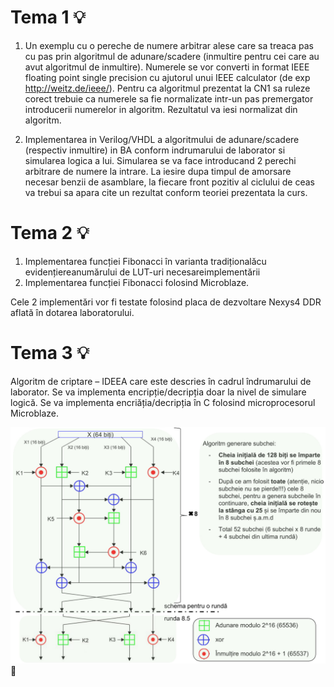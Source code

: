 # Tema 1 :bulb:

1. Un exemplu cu o pereche de numere arbitrar alese care sa treaca pas cu pas prin algoritmul de adunare/scadere (inmultire pentru cei care au avut algoritmul de inmultire). Numerele se vor converti in format IEEE floating point single precision cu ajutorul unui IEEE calculator (de exp http://weitz.de/ieee/). Pentru ca algoritmul prezentat la CN1 sa ruleze corect trebuie ca numerele sa fie normalizate intr-un pas premergator introducerii numerelor in algoritm. Rezultatul va iesi normalizat din algoritm.

2. Implementarea in Verilog/VHDL a algoritmului de adunare/scadere (respectiv inmultire) in BA conform indrumarului de laborator si simularea logica a lui. Simularea se va face introducand 2 perechi arbitrare de numere la intrare. La iesire dupa timpul de amorsare necesar benzii de asamblare, la fiecare front pozitiv al ciclului de ceas va trebui sa apara cite un rezultat conform teoriei prezentata la curs.

# Tema 2 :bulb:
1. Implementarea funcției Fibonacci în varianta tradiționalăcu evidențiereanumărului de LUT-uri necesareimplementării
2. Implementarea funcției Fibonacci folosind Microblaze.

Cele 2 implementări vor  fi  testate  folosind placa de dezvoltare Nexys4 DDR aflată în dotarea laboratorului.


# Tema 3 :bulb:

Algoritm de criptare – IDEEA care este descries în cadrul îndrumarului de laborator.
Se va implementa encripție/decripția doar la nivel de simulare logică.
Se va implementa encriăția/decripția în C folosind microprocesorul Microblaze.

![Screenshot](idea_grafic.jpg)
:beer:
